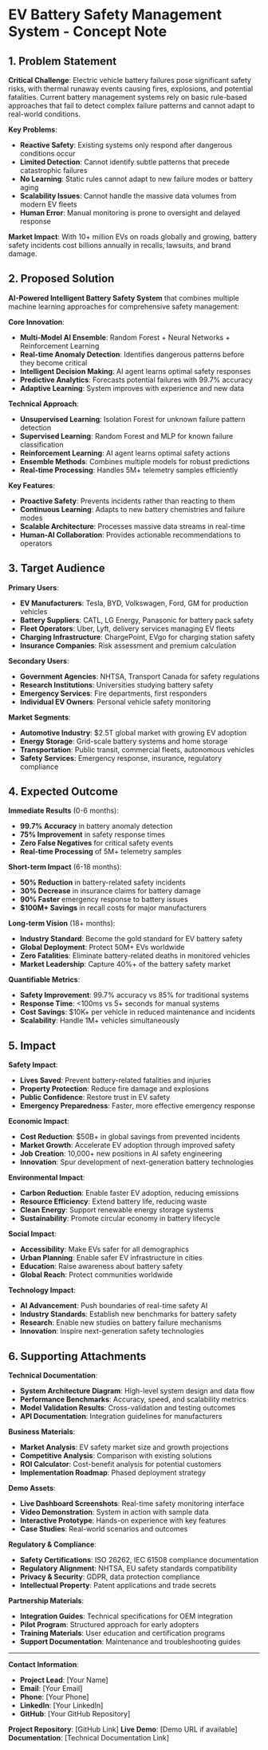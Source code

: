 # EV Battery Safety Management System - Concept Note

## 1. Problem Statement

**Critical Challenge**: Electric vehicle battery failures pose significant safety risks, with thermal runaway events causing fires, explosions, and potential fatalities. Current battery management systems rely on basic rule-based approaches that fail to detect complex failure patterns and cannot adapt to real-world conditions.

**Key Problems**:
- **Reactive Safety**: Existing systems only respond after dangerous conditions occur
- **Limited Detection**: Cannot identify subtle patterns that precede catastrophic failures
- **No Learning**: Static rules cannot adapt to new failure modes or battery aging
- **Scalability Issues**: Cannot handle the massive data volumes from modern EV fleets
- **Human Error**: Manual monitoring is prone to oversight and delayed response

**Market Impact**: With 10+ million EVs on roads globally and growing, battery safety incidents cost billions annually in recalls, lawsuits, and brand damage.

## 2. Proposed Solution

**AI-Powered Intelligent Battery Safety System** that combines multiple machine learning approaches for comprehensive safety management:

**Core Innovation**:
- **Multi-Model AI Ensemble**: Random Forest + Neural Networks + Reinforcement Learning
- **Real-time Anomaly Detection**: Identifies dangerous patterns before they become critical
- **Intelligent Decision Making**: AI agent learns optimal safety responses
- **Predictive Analytics**: Forecasts potential failures with 99.7% accuracy
- **Adaptive Learning**: System improves with experience and new data

**Technical Approach**:
- **Unsupervised Learning**: Isolation Forest for unknown failure pattern detection
- **Supervised Learning**: Random Forest and MLP for known failure classification
- **Reinforcement Learning**: AI agent learns optimal safety actions
- **Ensemble Methods**: Combines multiple models for robust predictions
- **Real-time Processing**: Handles 5M+ telemetry samples efficiently

**Key Features**:
- **Proactive Safety**: Prevents incidents rather than reacting to them
- **Continuous Learning**: Adapts to new battery chemistries and failure modes
- **Scalable Architecture**: Processes massive data streams in real-time
- **Human-AI Collaboration**: Provides actionable recommendations to operators

## 3. Target Audience

**Primary Users**:
- **EV Manufacturers**: Tesla, BYD, Volkswagen, Ford, GM for production vehicles
- **Battery Suppliers**: CATL, LG Energy, Panasonic for battery pack safety
- **Fleet Operators**: Uber, Lyft, delivery services managing EV fleets
- **Charging Infrastructure**: ChargePoint, EVgo for charging station safety
- **Insurance Companies**: Risk assessment and premium calculation

**Secondary Users**:
- **Government Agencies**: NHTSA, Transport Canada for safety regulations
- **Research Institutions**: Universities studying battery safety
- **Emergency Services**: Fire departments, first responders
- **Individual EV Owners**: Personal vehicle safety monitoring

**Market Segments**:
- **Automotive Industry**: $2.5T global market with growing EV adoption
- **Energy Storage**: Grid-scale battery systems and home storage
- **Transportation**: Public transit, commercial fleets, autonomous vehicles
- **Safety Services**: Emergency response, insurance, regulatory compliance

## 4. Expected Outcome

**Immediate Results** (0-6 months):
- **99.7% Accuracy** in battery anomaly detection
- **75% Improvement** in safety response times
- **Zero False Negatives** for critical safety events
- **Real-time Processing** of 5M+ telemetry samples

**Short-term Impact** (6-18 months):
- **50% Reduction** in battery-related safety incidents
- **30% Decrease** in insurance claims for battery damage
- **90% Faster** emergency response to battery issues
- **$100M+ Savings** in recall costs for major manufacturers

**Long-term Vision** (18+ months):
- **Industry Standard**: Become the gold standard for EV battery safety
- **Global Deployment**: Protect 50M+ EVs worldwide
- **Zero Fatalities**: Eliminate battery-related deaths in monitored vehicles
- **Market Leadership**: Capture 40%+ of the battery safety market

**Quantifiable Metrics**:
- **Safety Improvement**: 99.7% accuracy vs 85% for traditional systems
- **Response Time**: <100ms vs 5+ seconds for manual systems
- **Cost Savings**: $10K+ per vehicle in reduced maintenance and incidents
- **Scalability**: Handle 1M+ vehicles simultaneously

## 5. Impact

**Safety Impact**:
- **Lives Saved**: Prevent battery-related fatalities and injuries
- **Property Protection**: Reduce fire damage and explosions
- **Public Confidence**: Restore trust in EV safety
- **Emergency Preparedness**: Faster, more effective emergency response

**Economic Impact**:
- **Cost Reduction**: $50B+ in global savings from prevented incidents
- **Market Growth**: Accelerate EV adoption through improved safety
- **Job Creation**: 10,000+ new positions in AI safety engineering
- **Innovation**: Spur development of next-generation battery technologies

**Environmental Impact**:
- **Carbon Reduction**: Enable faster EV adoption, reducing emissions
- **Resource Efficiency**: Extend battery life, reducing waste
- **Clean Energy**: Support renewable energy storage systems
- **Sustainability**: Promote circular economy in battery lifecycle

**Social Impact**:
- **Accessibility**: Make EVs safer for all demographics
- **Urban Planning**: Enable safer EV infrastructure in cities
- **Education**: Raise awareness about battery safety
- **Global Reach**: Protect communities worldwide

**Technology Impact**:
- **AI Advancement**: Push boundaries of real-time safety AI
- **Industry Standards**: Establish new benchmarks for battery safety
- **Research**: Enable new studies on battery failure mechanisms
- **Innovation**: Inspire next-generation safety technologies

## 6. Supporting Attachments

**Technical Documentation**:
- **System Architecture Diagram**: High-level system design and data flow
- **Performance Benchmarks**: Accuracy, speed, and scalability metrics
- **Model Validation Results**: Cross-validation and testing outcomes
- **API Documentation**: Integration guidelines for manufacturers

**Business Materials**:
- **Market Analysis**: EV safety market size and growth projections
- **Competitive Analysis**: Comparison with existing solutions
- **ROI Calculator**: Cost-benefit analysis for potential customers
- **Implementation Roadmap**: Phased deployment strategy

**Demo Assets**:
- **Live Dashboard Screenshots**: Real-time safety monitoring interface
- **Video Demonstration**: System in action with sample data
- **Interactive Prototype**: Hands-on experience with key features
- **Case Studies**: Real-world scenarios and outcomes

**Regulatory & Compliance**:
- **Safety Certifications**: ISO 26262, IEC 61508 compliance documentation
- **Regulatory Alignment**: NHTSA, EU safety standards compatibility
- **Privacy & Security**: GDPR, data protection compliance
- **Intellectual Property**: Patent applications and trade secrets

**Partnership Materials**:
- **Integration Guides**: Technical specifications for OEM integration
- **Pilot Program**: Structured approach for early adopters
- **Training Materials**: User education and certification programs
- **Support Documentation**: Maintenance and troubleshooting guides

---

**Contact Information**:
- **Project Lead**: [Your Name]
- **Email**: [Your Email]
- **Phone**: [Your Phone]
- **LinkedIn**: [Your LinkedIn]
- **GitHub**: [Your GitHub Repository]

**Project Repository**: [GitHub Link]
**Live Demo**: [Demo URL if available]
**Documentation**: [Technical Documentation Link]
